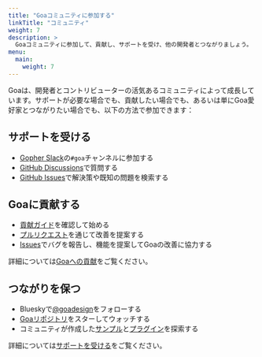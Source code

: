 ```yaml
---
title: "Goaコミュニティに参加する"
linkTitle: "コミュニティ"
weight: 7
description: >
  Goaコミュニティに参加して、貢献し、サポートを受け、他の開発者とつながりましょう。
menu:
  main:
    weight: 7
---
```


Goaは、開発者とコントリビューターの活気あるコミュニティによって成長しています。サポートが必要な場合でも、貢献したい場合でも、あるいは単にGoa愛好家とつながりたい場合でも、以下の方法で参加できます：

## サポートを受ける

* [Gopher Slack](https://gophers.slack.com/)の`#goa`チャンネルに参加する
* [GitHub Discussions](https://github.com/goadesign/goa/discussions)で質問する
* [GitHub Issues](https://github.com/goadesign/goa/issues)で解決策や既知の問題を検索する

## Goaに貢献する

* [貢献ガイド](https://github.com/goadesign/goa/blob/v3/CONTRIBUTING.md)を確認して始める
* [プルリクエスト](https://github.com/goadesign/goa)を通じて改善を提案する
* [Issues](https://github.com/goadesign/goa/issues)でバグを報告し、機能を提案してGoaの改善に協力する

詳細については[Goaへの貢献](/docs/ja/7-community/1-contributing)をご覧ください。

## つながりを保つ

* Blueskyで[@goadesign](https://goadesign.bsky.social)をフォローする
* [Goaリポジトリ](https://github.com/goadesign/goa)をスターしてウォッチする
* コミュニティが作成した[サンプル](https://github.com/goadesign/examples)と[プラグイン](https://github.com/goadesign/plugins)を探索する

詳細については[サポートを受ける](2-support)をご覧ください。 
